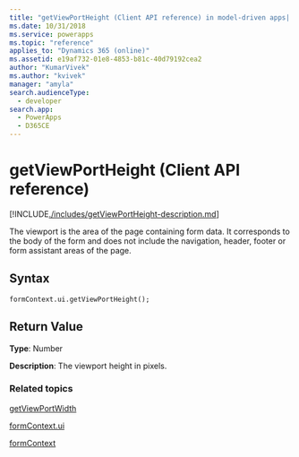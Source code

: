 ```yaml
---
title: "getViewPortHeight (Client API reference) in model-driven apps| MicrosoftDocs"
ms.date: 10/31/2018
ms.service: powerapps
ms.topic: "reference"
applies_to: "Dynamics 365 (online)"
ms.assetid: e19af732-01e8-4853-b81c-40d79192cea2
author: "KumarVivek"
ms.author: "kvivek"
manager: "amyla"
search.audienceType: 
  - developer
search.app: 
  - PowerApps
  - D365CE
---
```

# getViewPortHeight (Client API reference)



[!INCLUDE[./includes/getViewPortHeight-description.md](./includes/getViewPortHeight-description.md)]

The viewport is the area of the page containing form data. It corresponds to the body of the form and does not include the navigation, header, footer or form assistant areas of the page.

## Syntax

`formContext.ui.getViewPortHeight();`

## Return Value

**Type**: Number

**Description**: The viewport height in pixels. 


### Related topics

[getViewPortWidth](getViewPortWidth.md)

[formContext.ui](../formContext-ui.md)

[formContext](../../clientapi-form-context.md)

